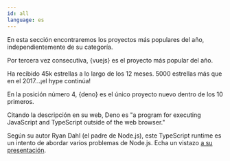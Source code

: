 ```yaml
---
id: all  
language: es
---
```


En esta sección encontraremos los proyectos más populares del año, independientemente de su categoría.

Por tercera vez consecutiva, {vuejs} es el proyecto más popular del año.

Ha recibido 45k estrellas a lo largo de los 12 meses. 5000 estrellas más que en el 2017...¡el hype continúa!

En la posición número 4, {deno} es el único proyecto nuevo dentro de los 10 primeros.

Citando la descripción en su web, Deno es "a program for executing JavaScript and TypeScript outside of the web browser."

Según su autor Ryan Dahl (el padre de Node.js), este TypeScript runtime es un intento de abordar varios problemas de Node.js. Echa un vistazo [a su presentación](https://www.youtube.com/watch?v=M3BM9TB-8yA).
